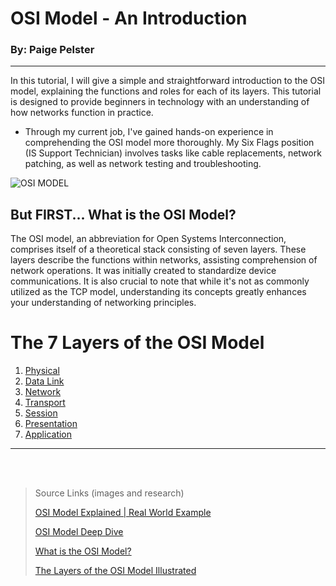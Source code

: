 # OSI Model - An Introduction 
### By: Paige Pelster
---
In this tutorial, I will give a simple and straightforward introduction to the OSI model, explaining the functions and roles for each of its layers. This tutorial is designed to provide beginners in technology with an understanding of how networks function in practice.
* Through my current job, I've gained hands-on experience in comprehending the OSI model more thoroughly. My Six Flags position (IS Support Technician) involves tasks like cable replacements, network patching, as well as network testing and troubleshooting.

![OSI MODEL](https://private-user-images.githubusercontent.com/112097140/288122100-ac5c916e-4a21-4595-9727-fad18aa6f9bb.svg?jwt=eyJhbGciOiJIUzI1NiIsInR5cCI6IkpXVCJ9.eyJpc3MiOiJnaXRodWIuY29tIiwiYXVkIjoicmF3LmdpdGh1YnVzZXJjb250ZW50LmNvbSIsImtleSI6ImtleTEiLCJleHAiOjE3MDE3OTM1NzUsIm5iZiI6MTcwMTc5MzI3NSwicGF0aCI6Ii8xMTIwOTcxNDAvMjg4MTIyMTAwLWFjNWM5MTZlLTRhMjEtNDU5NS05NzI3LWZhZDE4YWE2ZjliYi5zdmc_WC1BbXotQWxnb3JpdGhtPUFXUzQtSE1BQy1TSEEyNTYmWC1BbXotQ3JlZGVudGlhbD1BS0lBSVdOSllBWDRDU1ZFSDUzQSUyRjIwMjMxMjA1JTJGdXMtZWFzdC0xJTJGczMlMkZhd3M0X3JlcXVlc3QmWC1BbXotRGF0ZT0yMDIzMTIwNVQxNjIxMTVaJlgtQW16LUV4cGlyZXM9MzAwJlgtQW16LVNpZ25hdHVyZT00MGQwOTQ2MzlmMDdhYjQ1MmFmYzM5MDk3MjE3N2FmYmZlZTU3MTEyYzMwYTI1NjZiNmM5YTc0MzJlNDNkZWVlJlgtQW16LVNpZ25lZEhlYWRlcnM9aG9zdCZhY3Rvcl9pZD0wJmtleV9pZD0wJnJlcG9faWQ9MCJ9.TxUE-5iS-4eCgc2EGFJTrMniDnNzPEHk6SrLpeEVHug
)



## But FIRST... What is the OSI Model?
The OSI model, an abbreviation for Open Systems Interconnection, comprises itself of a theoretical stack consisting of seven layers. These layers describe the functions within networks, assisting comprehension of network operations. It was initially created to standardize device communications. It is also crucial to note that while it's not as commonly utilized as the TCP model, understanding its concepts greatly enhances your understanding of networking principles.

# The 7 Layers of the OSI Model
1. [Physical](physical.md)
2. [Data Link](datalink.md)
3. [Network](network.md)
4. [Transport](transport.md)
5. [Session](session.md)
6. [Presentation](presentation.md)
7. [Application](application.md)
---
 <br>
 <br>
 

> Source Links (images and research)
> 
> [OSI Model Explained | Real World Example](https://www.youtube.com/watch?v=LANW3m7UgWs)
> 
> [OSI Model Deep Dive](https://www.youtube.com/watch?v=oVVlMqsLdro&t=2s)
>
> [What is the OSI Model?](https://www.fortinet.com/resources/cyberglossary/osi-model)
>
> [The Layers of the OSI Model Illustrated](https://www.lifewire.com/layers-of-the-osi-model-illustrated-818017)
